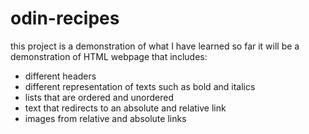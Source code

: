 # odin-recipes
this project is a demonstration of what I have learned so far
it will be a demonstration of HTML webpage that includes:
- different headers
- different representation of texts such as bold and italics
- lists that are ordered and unordered
- text that redirects to an absolute and relative link
- images from relative and absolute links